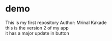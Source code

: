 # demo
This is my first repository
Author: Mrinal Kakade
<br>
this is the version 2 of my app
<br>
it has a major update in button

